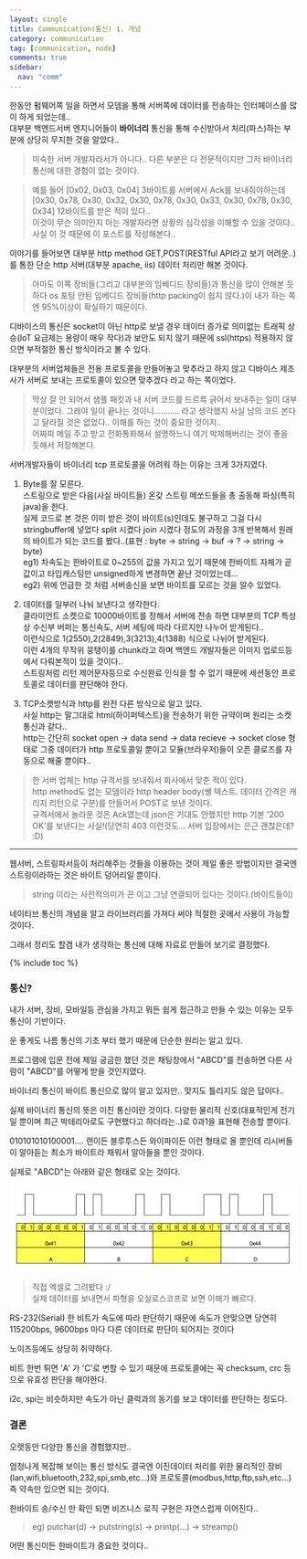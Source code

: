 ```yaml
---
layout: single
title: Communication(통신) 1. 개념
category: communication
tag: [communication, node]
comments: true
sidebar:
  nav: "comm"
---
```


한동안 펌웨어쪽 일을 하면서 모뎀을 통해 서버쪽에 데이터를 전송하는 인터페이스를 많이 하게 되었는데..  
대부분 백엔드서버 엔지니어들이 **바이너리** 통신을 통해 수신받아서 처리(파스)하는 부분에 상당히 무지한 것을 알았다..

> 미숙한 서버 개발자라서가 아니다.. 다른 부분은 다 전문적이지만 그저 바이너리 통신에 대한 경험이 없는 것이다. 

> 예를 들어 [0x02, 0x03, 0x04] 3바이트를 서버에서 Ack를 보내줘야하는데 [0x30, 0x78, 0x30, 0x32, 0x30, 0x78, 0x30, 0x33, 0x30, 0x78, 0x30, 0x34] 12바이트를 받은 적이 있다..  
이것이 무슨 의미인지 아는 개발자라면 상황의 심각성을 이해할 수 있을 것이다..  
사실 이 것 때문에 이 포스트를 작성해본다..

이야기를 들어보면 대부분 http method GET,POST(RESTful API라고 보기 어려운..)를 통한 단순 http 서버(대부분 apache, iis) 데이터 처리만 해본 것이다.

> 아마도 이쪽 장비들(그리고 대부분의 임베디드 장비들)과 통신을 많이 안해본 듯 하다 os 포팅 안된 임베디드 장비들(http packing이 쉽지 않다.)이 내가 하는 쪽엔 95%이상이 확실하기 때문이다. 

디바이스의 통신은 socket이 아닌 http로 보낼 경우 데이터 증가로 의미없는 트래픽 상승(IoT 요금제는 용량이 매우 작다)과 보안도 되지 않기 때문에 ssl(https) 적용하지 않으면 부적절한 통신 방식이라고 볼 수 있다.  

대부분의 서버업체들은 전용 프로토콜을 만들어놓고 맞추라고 하지 않고 디바이스 제조사가 서버로 보내는 프로토콜이 있으면 맞추겠다 라고 하는 쪽이었다.

> 막상 잘 안 되어서 샘플 패킷과 내 서버 코드를 드르륵 긁어서 보내주는 일이 대부분이었다. 그래야 일이 끝나는 것이니........... 라고 생각했지 사실 남의 코드 본다고 달라질 것은 없었다.. 이해를 하는 것이 중요한 것이지..  
어짜피 메일 주고 받고 전화통화해서 설명하느니 여기 박제해버리는 것이 좋을 듯해서 저장해본다.

서버개발자들이 바이너리 tcp 프로토콜을 어려워 하는 이유는 크게 3가지였다.

1. Byte를 잘 모른다.  
스트링으로 받은 다음(사실 바이트들) 온갖 스트링 메쏘드들을 총 출동해 파싱(특히 java)을 한다.  
실제 코드로 본 것은 이미 받은 것이 바이트(s)인데도 불구하고 그걸 다시 stringbuffer에 넣었다 split 시켰다 join 시켰다 정도의 과정을 3개 반복해서 원래의 바이트가 되는 코드를 봤다..(표현 : byte -> string -> buf -> ? -> string -> byte)  
eg1) 차속도는 한바이트로 0~255의 값을 가지고 있기 때문에 한바이트 자체가 곧 값이고 타입캐스팅만 unsigned하게 변경하면 끝난 것이었는데...  
eg2) 위에 언급한 것 처럼 서버송신을 보면 바이트를 모르는 것을 알수 있었다.

2. 데이터를 일부러 나눠 보낸다고 생각한다.  
클라이언트 소켓으로 10000바이트를 정해서 서버에 전송 하면 대부분의 TCP 특성상 수신부 버퍼는 통신속도, 서버 세팅에 따라 다르지만 나누어 받게된다..  
이런식으로 1(2550),2(2849),3(3213),4(1388) 식으로 나뉘어 받게된다.  
이런 4개의 무작위 뭉탱이를 chunk라고 하며 백엔드 개발자들은 이미지 업로드등에서 다뤄본적이 있을 것이다..   
스트링처럼 리턴 제어문자등으로 수신완료 인식을 할 수 없기 때문에 세션동안 프로토콜로 데이터를 판단해야 한다.

3. TCP소켓방식과 http를 완전 다른 방식으로 알고 있다.  
사실 http는 말그대로 html(하이퍼텍스트)을 전송하기 위한 규약이며 원리는 소켓통신과 같다..  
http는 간단히 socket open -> data send -> data recieve -> socket close 형태로 그중 데이터가 http 프로토콜일 뿐이고 모듈(브라우저)들이 오픈 클로즈를 자동으로 해줄 뿐이다..  

> 한 서버 업체는 http 규격서를 보내줘서 회사에서 맞춘 적이 있다.    
http method도 없는 모뎀이라 http header body(쌩 텍스트. 데이터 간격은 캐리지 리턴으로 구분)를 만들어서 POST로 보낸 것이다.    
규격서에서 놀라운 것은 Ack였는데 json은 기대도 안했지만 http 기본 '200 OK'를 보낸다는 사실!(당연히 403 이런것도... 서버 입장에서는 은근 괜찮은데? :D)

---

웹서버, 스트링파서등이 처리해주는 것들을 이용하는 것이 제일 좋은 방법이지만 결국엔 스트링이라하는 것은 바이트 덩어리일 뿐이다.

> string 이라는 사전적의미가 끈 이고 그냥 연결되어 있다는 것이다.(바이트들이)

네이티브 통신의 개념을 알고 라이브러리를 가져다 써야 적절한 곳에서 사용이 가능할 것이다.

그래서 정리도 할겸 내가 생각하는 통신에 대해 자료로 만들어 보기로 결정했다.

{% include toc %}

### 통신?

내가 서버, 장비, 모바일등 관심을 가지고 뭐든 쉽게 접근하고 만들 수 있는 이유는 모두 통신이 기반이다.
 
운 좋게도 나름 통신의 기초 부터 했기 때문에 단순한 원리는 알고 있다.

프로그램에 입문 전에 제일 궁금한 했던 것은 채팅창에서 "ABCD"를 전송하면 다른 사람이 "ABCD"를 어떻게 받을 것인지였다.

바이너리 통신이 바이트 통신으로 많이 알고 있지만.. 맞지도 틀리지도 않은 답이다..

실제 바이너리 통신의 뜻은 이진 통신이란 것이다. 다양한 물리적 신호(대표적인게 전기일 뿐이며 최근 박테리아로도 구현했다고 하더라는..)로 0과1을 표현해 전송할 뿐이다.

010101010100001.... 랜이든 블루투스든 와이파이든 이런 형태로 올 뿐인데 리시버들이 알아듣는 최소가 바이트라 채워서 알아들을 뿐인 것이다.
 
실제로 "ABCD"는 아래와 같은 형태로 오는 것이다.

![alt image](/images/comm/1.png) 

> 직접 엑셀로 그려봤다 :/  
실제 데이터를 보내면서 파형을 오실로스코프로 보면 이해가 빠르다.

RS-232(Serial) 한 비트가 속도에 따라 판단하기 때문에 속도가 안맞으면 당연히 115200bps, 9600bps 마다 다른 데이터로 판단이 되어지는 것이다

노이즈등에도 상당히 취약하다.

비트 한번 튀면 'A' 가 'C'로 변할 수 있기 때문에 프로토콜에는 꼭 checksum, crc 등으로 유효성 판단을 해야한다.

i2c, spi는 비슷하지만 속도가 아닌 클럭과의 동기를 보고 데이터를 판단하는 정도다.

### 결론

오랫동안 다양한 통신을 경험했지만.. 

엄청나게 복잡해 보이는 통신 방식도 결국엔 이진데이터 처리를 위한 물리적인 장비(lan,wifi,bluetooth,232,spi,smb,etc...)와 프로토콜(modbus,http,ftp,ssh,etc...) 즉 약속만 있으면 되는 것이다.
  
한바이트 송/수신 만 확인 되면 비즈니스 로직 구현은 자연스럽게 이어진다..

> eg) putchar(d) -> putstring(s) -> printp(...) -> streamp()

어떤 통신이든 한바이트가 중요한 것이다..
